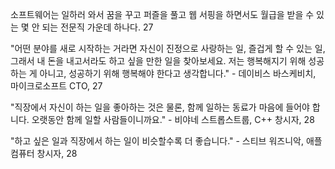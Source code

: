 소프트웨어는 일하러 와서 꿈을 꾸고 퍼즐을 풀고 웹 서핑을 하면서도 월급을 받을 수 있는 몇 안 되는 전문직 가운데 하나다. 27

"어떤 분야를 새로 시작하는 거라면 자신이 진정으로 사랑하는 일, 즐겁게 할 수 있는 일, 그래서  내 돈을 내고서라도 하고 싶을 만한 일을 찾아보세요. 저는 행복해지기 위해 성공하는 게 아니고, 성공하기 위해 행복해야 한다고 생각합니다." - 데이비스 바스케비치, 마이크로소프트 CTO, 27

"직장에서 자신이 하는 일을 좋아하는 것은 물론, 함께 일하는 동료가 마음에 들어야 합니다. 오랫동안 함께 일할 사람들이니까요." - 비야네 스트롭스트룹, C++ 창시자, 28

"하고 싶은 일과 직장에서 하는 일이 비슷할수록 더 좋습니다." - 스티브 워즈니악, 애플 컴퓨터 창시자, 28